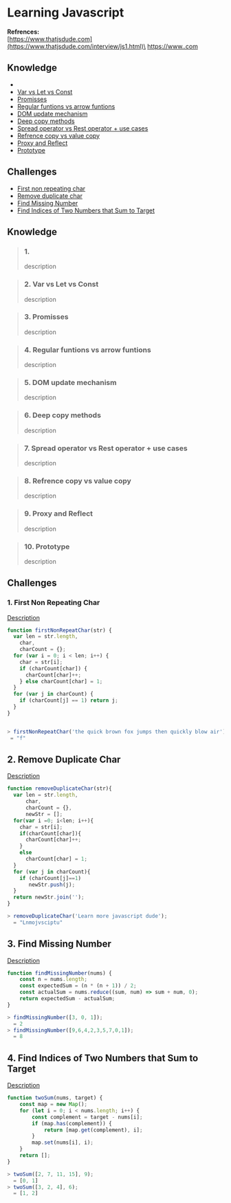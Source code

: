 # Learning Javascript
**Refrences:** \
[https://www.thatjsdude.com](https://www.thatjsdude.com/interview/js1.html)\
[https://www..com](https://www..com)

## Knowledge
- [](#1-)
- [Var vs Let vs Const](#2-var-vs-let-vs-const)
- [Promisses](#3-promisses)
- [Regular funtions vs arrow funtions](#4-regular-funtions-vs-arrow-funtions)
- [DOM update mechanism](#5-dom-update-mechanism)
- [Deep copy methods](#6-deep-copy-methods)
- [Spread operator vs Rest operator + use cases](#7-spread-operator-vs-rest-operator-use-cases)
- [Refrence copy vs value copy](#8-refrence-copy-vs-value-copy)
- [Proxy and Reflect](#9-proxy-and-reflect)
- [Prototype](#10-prototype)


## Challenges
- [First non repeating char](#1-first-non-repeating-char)
- [Remove duplicate char](#2-remove-duplicate-char)
- [Find Missing Number](#3-find-missing-number)
- [Find Indices of Two Numbers that Sum to Target](#4-find-indices-of-two-numbers-that-sum-to-target)

## Knowledge

> ### 1. 
> description

> ### 2. Var vs Let vs Const
> description

> ### 3. Promisses
> description

> ### 4. Regular funtions vs arrow funtions
> description

> ### 5. DOM update mechanism
> description

>### 6. Deep copy methods
> description

>### 7. Spread operator vs Rest operator + use cases
> description

>### 8. Refrence copy vs value copy
> description

>### 9. Proxy and Reflect
> description

>### 10. Prototype
> description

## Challenges

### 1. First Non Repeating Char
[Description](descriptions.md)
```js
function firstNonRepeatChar(str) {
  var len = str.length,
    char,
    charCount = {};
  for (var i = 0; i < len; i++) {
    char = str[i];
    if (charCount[char]) {
      charCount[char]++;
    } else charCount[char] = 1;
  }
  for (var j in charCount) {
    if (charCount[j] == 1) return j;
  }
}


> firstNonRepeatChar('the quick brown fox jumps then quickly blow air');
 = "f"
```


## 2. Remove Duplicate Char
[Description](descriptions.md)
```js
function removeDuplicateChar(str){
  var len = str.length,
      char,
      charCount = {},
      newStr = [];
  for(var i =0; i<len; i++){
    char = str[i];
    if(charCount[char]){
      charCount[char]++;
    }
    else
      charCount[char] = 1;
  }
  for (var j in charCount){
    if (charCount[j]==1)
       newStr.push(j);
  }
  return newStr.join('');
}

> removeDuplicateChar('Learn more javascript dude');
  = "Lnmojvsciptu"

```

## 3. Find Missing Number
[Description](descriptions.md)
```js
function findMissingNumber(nums) {
    const n = nums.length;
    const expectedSum = (n * (n + 1)) / 2;
    const actualSum = nums.reduce((sum, num) => sum + num, 0);
    return expectedSum - actualSum;
}

> findMissingNumber([3, 0, 1]);
  = 2
> findMissingNumber([9,6,4,2,3,5,7,0,1]);
  = 8
```


## 4. Find Indices of Two Numbers that Sum to Target 
[Description](descriptions.md)
```js
function twoSum(nums, target) {
    const map = new Map();
    for (let i = 0; i < nums.length; i++) {
        const complement = target - nums[i];
        if (map.has(complement)) {
            return [map.get(complement), i];
        }
        map.set(nums[i], i);
    }
    return [];
}

> twoSum([2, 7, 11, 15], 9);
  = [0, 1]
> twoSum([3, 2, 4], 6);
  = [1, 2]

```




